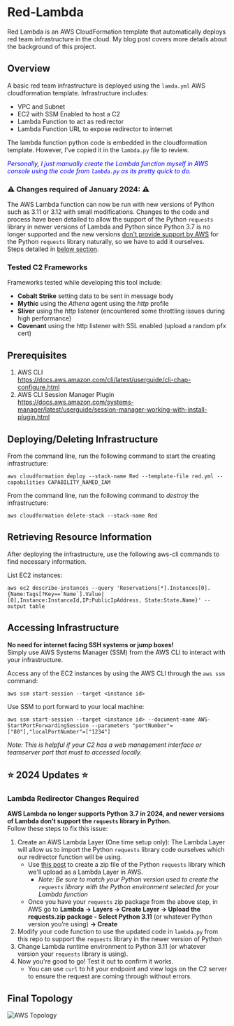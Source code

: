 # Red-Lambda

Red Lambda is an AWS CloudFormation template that automatically deploys red team infrastructure in the cloud.
My blog post covers more details about the background of this project.

## Overview

A basic red team infrastructure is deployed using the `lamda.yml` AWS cloudformation template.
Infrastructure includes:
* VPC and Subnet
* EC2 with SSM Enabled to host a C2
* Lambda Function to act as redirector
* Lambda Function URL to expose redirector to internet

The lambda function python code is embedded in the cloudformation template.
However, I've copied it in the `lambda.py` file to review. 

<span style="color:blue">*Personally, I just manually create the Lambda function myself in AWS console using the code from `lambda.py` as its pretty quick to do.*</span>

### :warning: **Changes required of January 2024:** :warning: <br />
The AWS Lambda function can now be run with new versions of Python such as 3.11 or 3.12 with small modifications. Changes to the code and process have been detailed to allow the support of the Python `requests` library in newer versions of Lambda and Python since Python 3.7 is no longer supported and the new versions [don't provide support by AWS](https://aws.amazon.com/blogs/compute/upcoming-changes-to-the-python-sdk-in-aws-lambda/) for the Python `requests` library naturally, so we have to add it ourselves.<br />
Steps detailed in [below section](#lambda-redirector-changes-required).

### Tested C2 Frameworks
Frameworks tested while developing this tool include:
* **Cobalt Strike** setting data to be sent in message body
* **Mythic** using the *Athena* agent using the *http* profile
* **Sliver** using the *http* listener (encountered some throttling issues during high performance)
* **Covenant** using the http listener with SSL enabled (upload a random pfx cert)

## Prerequisites

1. AWS CLI \
   https://docs.aws.amazon.com/cli/latest/userguide/cli-chap-configure.html
2. AWS CLI Session Manager Plugin \
   https://docs.aws.amazon.com/systems-manager/latest/userguide/session-manager-working-with-install-plugin.html

## Deploying/Deleting Infrastructure

From the command line, run the following command to start the creating infrastructure:
```
aws cloudformation deploy --stack-name Red --template-file red.yml --capabilities CAPABILITY_NAMED_IAM
```

From the command line, run the following command to *destroy* the infrastructure:
```
aws cloudformation delete-stack --stack-name Red
```

## Retrieving Resource Information

After deploying the infrastructure, use the following aws-cli commands to find necessary information.

List EC2 instances:
```
aws ec2 describe-instances --query 'Reservations[*].Instances[0].{Name:Tags[?Key==`Name`].Value|[0],Instance:InstanceId,IP:PublicIpAddress, State:State.Name}' --output table
```

## Accessing Infrastructure

**No need for internet facing SSH systems or jump boxes!** \
Simply use AWS Systems Manager (SSM) from the AWS CLI to interact with your infrastructure.

Access any of the EC2 instances by using the AWS CLI through the `aws ssm` command:
```
aws ssm start-session --target <instance id>
```

Use SSM to port forward to your local machine:
```
aws ssm start-session --target <instance id> --document-name AWS-StartPortForwardingSession --parameters "portNumber"=["80"],"localPortNumber"=["1234"]
```
*Note: This is helpful if your C2 has a web management interface or teamserver port that must to accessed locally.*

## :star: 2024 Updates :star:
### Lambda Redirector Changes Required

**AWS Lambda no longer supports Python 3.7 in 2024, and newer versions of Lambda don’t support the `requests` library in Python.**<br />
Follow these steps to fix this issue:
1. Create an AWS Lambda Layer (One time setup only): The Lambda Layer will allow us to import the Python `requests` library code ourselves which our redirector function will be using.
    - Use [this post](https://www.keyq.cloud/en/blog/creating-an-aws-lambda-layer-for-python-requests-module) to create a zip file of the Python `requests` library which we'll upload as a Lambda Layer in AWS.
        - *Note: Be sure to match your Python version used to create the `requests` library with the Python environment selected for your Lambda function*
    - Once you have your `requests` zip package from the above step, in AWS go to **Lambda → Layers → Create Layer → Upload the requests.zip package - Select Python 3.11** (or whatever Python version you’re using) **→ Create**
2. Modify your code function to use the updated code in `lambda.py` from this repo to support the `requests` library in the newer version of Python
3. Change Lambda runtime environment to Python 3.11 (or whatever version your `requests` library is using).
4. Now you're good to go! Test it out to confirm it works.
    - You can use `curl` to hit your endpoint and view logs on the C2 server to ensure the request are coming through without errors.

## Final Topology
![AWS Topology](/red-lambda-aws-topo.png)
